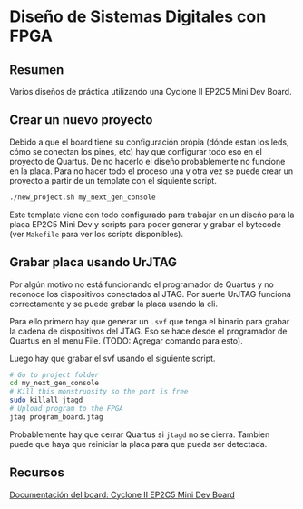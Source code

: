 # Diseño de Sistemas Digitales con FPGA

## Resumen

Varios diseños de práctica utilizando una Cyclone II EP2C5 Mini Dev Board.

## Crear un nuevo proyecto

Debido a que el board tiene su configuración própia (dónde estan los leds, cómo
se conectan los pines, etc) hay que configurar todo eso en el proyecto de
Quartus. De no hacerlo el diseño probablemente no funcione en la placa. Para no
hacer todo el proceso una y otra vez se puede crear un proyecto a partir de un
template con el siguiente script.

```bash
./new_project.sh my_next_gen_console
```

Este template viene con todo configurado para trabajar en un diseño para la
placa EP2C5 Mini Dev y scripts para poder generar y grabar el bytecode (ver
`Makefile` para ver los scripts disponibles).


## Grabar placa usando UrJTAG

Por algún motivo no está funcionando el programador de Quartus y no reconoce
los dispositivos conectados al JTAG. Por suerte UrJTAG funciona correctamente y
se puede grabar la placa usando la cli.

Para ello primero hay que generar un `.svf` que tenga el binario para grabar la
cadena de dispositivos del JTAG. Eso se hace desde el programador de Quartus en
el menu File. (TODO: Agregar comando para esto).

Luego hay que grabar el svf usando el siguiente script.

```bash
# Go to project folder
cd my_next_gen_console
# Kill this monstruosity so the port is free
sudo killall jtagd
# Upload program to the FPGA
jtag program_board.jtag
```

Probablemente hay que cerrar Quartus si `jtagd` no se cierra. Tambien puede que
haya que reiniciar la placa para que pueda ser detectada.


## Recursos

[Documentación del board: Cyclone II EP2C5 Mini Dev Board](http://land-boards.com/blwiki/index.php?title=Cyclone_II_EP2C5_Mini_Dev_Board)

